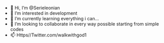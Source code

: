 - 👋 Hi, I’m @Serieleonian
- 👀 I’m interested in development 
- 🌱 I’m currently learning everything i can...
- 💞️ I’m looking to collaborate in every way possible starting from simple codes
- 📫 Https//Twitter.com/walkwithgod1

<!---
Serieleonian/Serieleonian is a ✨ special ✨ repository because its `README.md` (this file) appears on your GitHub profile.
You can click the Preview link to take a look at your changes.
--->

